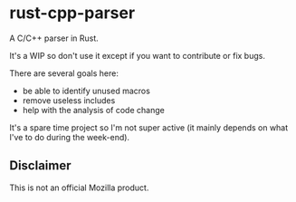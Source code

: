 # rust-cpp-parser

A C/C++ parser in Rust.

It's a WIP so don't use it except if you want to contribute or fix bugs.

There are several goals here:
 - be able to identify unused macros
 - remove useless includes
 - help with the analysis of code change

It's a spare time project so I'm not super active (it mainly depends on what I've to do during the week-end).

Disclaimer
----------

This is not an official Mozilla product.